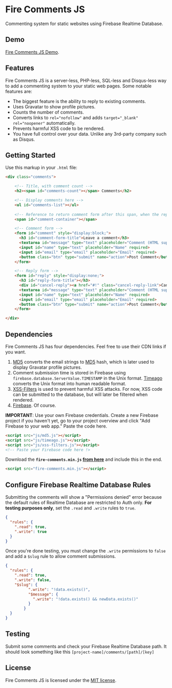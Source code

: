 # Fire Comments JS
Commenting system for static websites using Firebase Realtime Database.

## Demo

[Fire Comments JS Demo](https://theakshaydhiman.github.io/fire-comments/).

## Features

Fire Comments JS is a server-less, PHP-less, SQL-less and Disqus-less way to add a commenting system to your static web pages. Some notable features are:

* The biggest feature is the ability to reply to existing comments.
* Uses Gravatar to show profile pictures.
* Counts the number of comments.
* Converts links to `rel="nofollow"` and adds `target="_blank" rel="noopener"` automatically.
* Prevents harmful XSS code to be rendered.
* You have full control over your data. Unlike any 3rd-party company such as Disqus.

## Getting Started
Use this markup in your `.html` file:
```html
<div class="comments">

    <!-- Title, with comment count -->
    <h2><span id="comments-count"></span> Comments</h2>

    <!-- Display comments here -->
    <ul id="comments-list"></ul>
  
    <!-- Reference to return comment form after this span, when the reply form is cancelled -->
    <span id="comment-container"></span>

    <!-- Comment form -->
    <form id="comment" style="display:block;">
      <h3 id="comment-form-title">Leave a comment</h3>
      <textarea id="message" type="text" placeholder="Comment (HTML supported)" required></textarea>
      <input id="name" type="text" placeholder="Name" required>
      <input id="email" type="email" placeholder="Email" required>
      <button class="btn" type="submit" name="action">Post Comment</button>
    </form>

    <!-- Reply form -->
    <form id="reply" style="display:none;">
      <h3 id="reply-form-title"></h3>
      <div id="cancel-reply"><a href="#!" class="cancel-reply-link">Cancel Reply</a></div>
      <textarea id="message" type="text" placeholder="Comment (HTML supported)" required></textarea>
      <input id="name" type="text" placeholder="Name" required>
      <input id="email" type="email" placeholder="Email" required>
      <button class="btn" type="submit" name="action">Post Comment</button>
    </form>

</div>
```

## Dependencies

Fire Comments JS has four dependencies. Feel free to use their CDN links if you want.
1. [MD5](https://github.com/blueimp/JavaScript-MD5) converts the email strings to [MD5](https://en.wikipedia.org/wiki/MD5) hash, which is later used to display Gravatar profile pictures.
1. Comment submission time is stored in Firebase using `firebase.database.ServerValue.TIMESTAMP` in the Unix format. [Timeago](https://github.com/hustcc/timeago.js) converts the Unix format into human readable format.
1. [XSS-Filters](https://github.com/yahoo/xss-filters) is used to prevent harmful XSS attacks. For now, XSS code can be submitted to the database, but will later be filtered when rendered.
1. [Firebase](https://firebase.google.com). Of course.

**IMPORTANT**: Use your own Firebase credentials. Create a new Firebase project if you haven't yet, go to your project overview and click "Add Firebase to your web app." Paste the code here.
```html
<script src="js/md5.js"></script>
<script src="js/timeago.js"></script>
<script src="js/xss-filters.js"></script>
<!-- Paste your Firebase code here !>
```
Download the **`fire-comments.min.js` [from here](https://github.com/theakshaydhiman/Fire-Comments-JS/releases/download/0.3.0/fire-comments.min.js)** and include this in the end.
```html
<script src="fire-comments.min.js"></script>
```
## Configure Firebase Realtime Database Rules
Submitting the comments will show a "Permissions denied" error because the default rules of Realtime Database are restricted to Auth only. **For testing purposes only**, set the `.read` and `.write` rules to `true`.
```json
{
  "rules": {
    ".read": true,
    ".write": true
  }
}
```
Once you're done testing, you must change the `.write` permissions to `false` and add a `$slug` rule to allow comment submissions.
```json
{
  "rules": {
    ".read": true,
    ".write": false,
    "$slug": {
          ".write": "!data.exists()",
          "$message": {
            ".write": "!data.exists() && newData.exists()"
          }
        }
  }
}
```

## Testing
Submit some comments and check your Firebase Realtime Database path.
It should look something like this `[project-name]/comments/[path]/[key]`

## License

Fire Comments JS is licensed under the [MIT license](https://github.com/theakshaydhiman/Fire-Comments-JS/blob/master/LICENSE).
